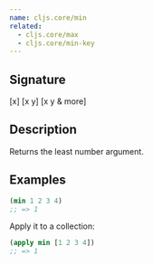 ```yaml
---
name: cljs.core/min
related:
  - cljs.core/max
  - cljs.core/min-key
---
```


## Signature
[x]
[x y]
[x y & more]


## Description

Returns the least number argument.


## Examples

```clj
(min 1 2 3 4)
;; => 1
```

Apply it to a collection:

```clj
(apply min [1 2 3 4])
;; => 1
```
